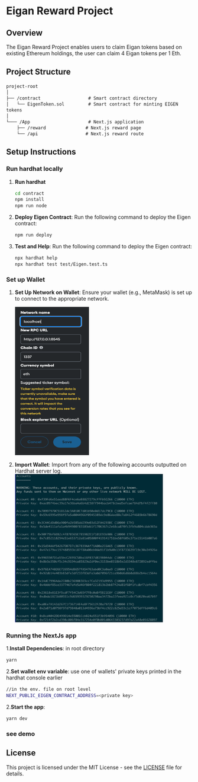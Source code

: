 # Eigan Reward Project 

## Overview
The Eigan Reward Project enables users to claim Eigan tokens based on existing Ethereum holdings, the user can claim 4 Eigan tokens per 1 Eth. 


## Project Structure
```
project-root
│
├── /contract                  # Smart contract directory
│   └── EigenToken.sol         # Smart contract for minting EIGEN tokens
│
└─── /App                      # Next.js application
    ├── /reward               # Next.js reward page
    └── /api                  # Next.js reward route

```

## Setup Instructions
### Run hardhat locally
1. **Run hardhat**
      ```bash
   cd contract
   npm install
   npm run node
   ```
2. **Deploy Eigen Contract**: Run the following command to deploy the Eigen contract:
   ```bash
   npm run deploy 
   ```
3. **Test and Help**: Run the following command to deploy the Eigen contract:
   ```bash
   npx hardhat help
   npx hardhat test test/Eigen.test.ts
   ``` 

   
### Set up Wallet
1. **Set Up Network on Wallet**: Ensure your wallet (e.g., MetaMask) is set up to connect to the appropriate network.
    
     <img src="img.png" alt="Description" width="200" height="400">

2. **Import Wallet**: Import from any of the following accounts outputted on Hardhat server log.
    <img src="img_1.png" alt="Description" width="400" height="400">

### Running the NextJs app
1.**Install Dependencies**: in root directory 
```bash
yarn 
```
2.**Set wallet env variable**: use one of wallets' private keys printed in the hardhat console earlier
   ```bash
   //in the env. file on root level
   NEXT_PUBLIC_EIGEN_CONTRACT_ADDRESS=<private key>
   ```

2.**Start the app**: 
   ```bash
   yarn dev 
   ```

### see demo

## License
This project is licensed under the MIT License - see the [LICENSE](LICENSE) file for details.